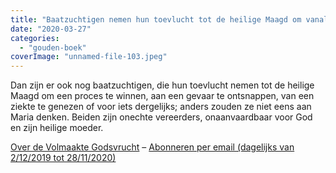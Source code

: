 ```yaml
---
title: "Baatzuchtigen nemen hun toevlucht tot de heilige Maagd om vanalles te verkrijgen"
date: "2020-03-27"
categories: 
  - "gouden-boek"
coverImage: "unnamed-file-103.jpeg"
---
```


Dan zijn er ook nog baatzuchtigen, die hun toevlucht nemen tot de heilige Maagd om een proces te winnen, aan een gevaar te ontsnappen, van een ziekte te genezen of voor iets dergelijks; anders zouden ze niet eens aan Maria denken. Beiden zijn onechte vereerders, onaanvaardbaar voor God en zijn heilige moeder.

[Over de Volmaakte Godsvrucht](/blog/een-jaar-lang-volmaakte-godsvrucht/) – [Abonneren per email (dagelijks van 2/12/2019 tot 28/11/2020)](http://eepurl.com/9RKvX)
